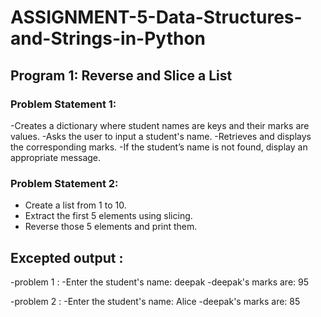 # ASSIGNMENT-5-Data-Structures-and-Strings-in-Python
##  Program 1: Reverse and Slice a List
### Problem Statement 1:
  -Creates a dictionary where student names are keys and their marks are values.
  -Asks the user to input a student's name.
  -Retrieves and displays the corresponding marks.
  -If the student’s name is not found, display an appropriate message.

###  Problem Statement 2:
- Create a list from 1 to 10.
- Extract the first 5 elements using slicing.
- Reverse those 5 elements and print them.


## Excepted output : 
-problem 1 :
    -Enter the student's name: deepak
    -deepak's marks are: 95

-problem 2 :
    -Enter the student's name: Alice
    -deepak's marks are: 85


